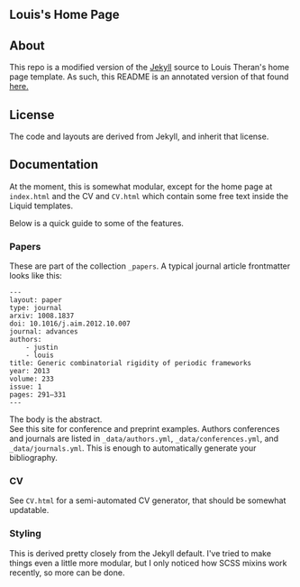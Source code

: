 ## Louis's Home Page

## About 

This repo is a modified version of the [Jekyll][jekyll] source to Louis Theran's 
home page template.  As such, this README is an annotated version of that found [here.](https://github.com/theran/theran.github.io)

## License

The code and layouts are derived from Jekyll, and inherit that
license.  

[jekyll]: http://jekyllrb.com/

## Documentation

At the moment, this is somewhat modular, except for the home page at 
`index.html` and the CV and `CV.html` which contain some free text 
inside the Liquid templates.

Below is a quick guide to some of the features.

### Papers

These are part of the collection `_papers`.  A typical journal article 
frontmatter looks like this:

~~~~~~~~~~~~~~
---
layout: paper
type: journal
arxiv: 1008.1837
doi: 10.1016/j.aim.2012.10.007
journal: advances
authors:
    - justin
    - louis
title: Generic combinatorial rigidity of periodic frameworks
year: 2013
volume: 233
issue: 1
pages: 291–331
---
~~~~~~~~~~~~~~

The body is the abstract.  
See this site for conference and preprint examples.  Authors conferences and journals 
are listed in `_data/authors.yml`, `_data/conferences.yml`, and `_data/journals.yml`.
This is enough to automatically generate your bibliography.

### CV

See `CV.html` for a semi-automated CV generator, that should be somewhat updatable.

### Styling

This is derived pretty closely from the Jekyll default.  I've tried to make 
things even a little more modular, but I only noticed how SCSS mixins work
recently, so more can be done.